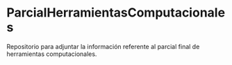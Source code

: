 # ParcialHerramientasComputacionales
Repositorio para adjuntar la información referente al parcial final de herramientas computacionales.
